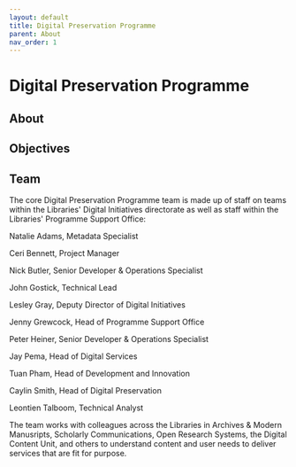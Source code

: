 ```yaml
---
layout: default
title: Digital Preservation Programme
parent: About
nav_order: 1
---
```


# Digital Preservation Programme


## About



## Objectives



## Team

The core Digital Preservation Programme team is made up of staff on teams within the Libraries' Digital Initiatives directorate as well as staff within the Libraries' Programme Support Office: 

Natalie Adams, Metadata Specialist  

Ceri Bennett, Project Manager

Nick Butler, Senior Developer & Operations Specialist 

John Gostick, Technical Lead

Lesley Gray, Deputy Director of Digital Initiatives   

Jenny Grewcock, Head of Programme Support Office

Peter Heiner, Senior Developer & Operations Specialist

Jay Pema, Head of Digital Services

Tuan Pham, Head of Development and Innovation

Caylin Smith, Head of Digital Preservation 

Leontien Talboom, Technical Analyst 

The team works with colleagues across the Libraries in Archives & Modern Manusripts, Scholarly Communications, Open Research Systems, the Digital Content Unit, and others to understand content and user needs to deliver services that are fit for purpose. 